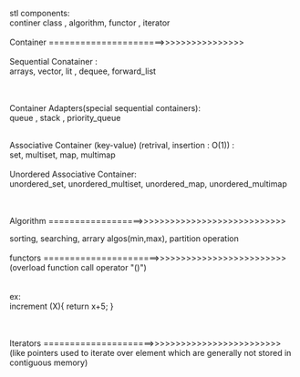 stl components: <br>
continer class , algorithm, functor , iterator
<br><br>
Container ======================>>>>>>>>>>>>>>>> <br>
<br>
Sequential Conatainer : <br>
arrays, vector, lit , dequee, forward_list <br><br><br>
    
Container Adapters(special sequential containers):<br>
queue , stack , priority_queue<br><br>

Associative Container (key-value) (retrival, insertion : O(1)) : <br>
set, multiset, map, multimap  <br>
<br>
Unordered Associative Container:<br>
unordered_set, unordered_multiset, unordered_map, unordered_multimap<br><br><br>


Algorithm ==================>>>>>>>>>>>>>>>>>>>>>>>>>>>><br>

sorting, searching, arrary algos(min,max), partition operation
<br><br>
functors ======================>>>>>>>>>>>>>>>>>>>>>>>>><br>
(overload function call operator "()")<br>
<br><br>
ex: <br>
increment (X){
    return x+5;
}<br><br><br>

Iterators =====================>>>>>>>>>>>>>>>>>>>>>>>>><br>
(like pointers used to iterate over element which are generally not stored in contiguous memory)<br>
